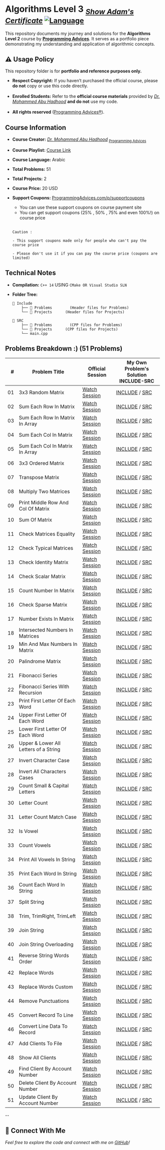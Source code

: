 # Algorithms Level 3 <sub>*[Show Adam's Certificate](https://github.com/xDomty/RoadToDesktop/blob/main/0.%20My%20Certifications/7.%20Algorithms%20Level%203.pdf)* [![Language](https://img.shields.io/badge/Language-C%2B%2B-blue.svg)](https://isocpp.org/)</sub>

This repository documents my journey and solutions for the **Algorithms Level 2** course by **[Programming Advices](https://www.ProgrammingAdvices.com)**. It serves as a portfolio piece demonstrating my understanding and application of algorithmic concepts.


## ⚠ Usage Policy

This repository folder is for **portfolio and reference purposes only.**

 - **Respect Copyright:** If you haven’t purchased the official course, please **do not** copy or use this code directly. <br> <br>
 - **Enrolled Students:** Refer to the **official course materials** provided by *[Dr. Mohammed Abu Hadhood](https://jo.linkedin.com/in/abuhadhoud)* **and do not** use my code. <br> <br>
 - **All rights reserved** ([Programming Advices®](https://www.ProgrammingAdvices.com)).


## **Course Information**
- **Course Creator:** *[Dr. Mohammed Abu Hadhood](https://jo.linkedin.com/in/abuhadhoud)* <sub>[Programming Advices](https://www.ProgrammingAdvices.com)</sub>
- **Course Playlist:** [Course Link](https://programmingadvices.com/courses/enrolled/1827205) <br>
- **Course Language:** Arabic
- **Total Problems:** 51
- **Total Projects:** 2
- **Course Price:** 20 USD 
- **Support Coupons:** [ProgrammingAdvices.com/p/supportcoupons](https://programmingadvices.com/p/supportcoupons)

     - You can use these support coupons on course payment site
     - You can get support coupons (25% , 50% , 75% and even 100%!) on course price <br> <br>
     
      Caution : 

      - This support coupons made only for people who can't pay the course price

      - Please don't use it if you can pay the course price (coupons are limited)

## Technical Notes
   - **Compilation:** `C++ 14` USING `CMake OR Visual Studio SLN` 
   - **Folder Tree:**

         📁 Include
             ├── 📁 Problems        (Header files for Problems)
             └── 📁 Projects      (Header files for Projects)

         📁 SRC
             ├── 📁 Problems        (CPP files for Problems)
             └── 📁 Projects      (CPP files for Projects)
             └── main.cpp


## Problems Breakdown :) (51 Problems)
| **#** | **Problem Title** | **Official Session** | **My Own Problem's<br> Solution  INCLUDE-SRC** |
|------:|-------------------|----------------------|-------------------------------------------------|
| 01 | 3x3 Random Matrix | [Watch Session](#) | [INCLUDE](https://github.com/xDomty/RoadToDesktop/blob/main/7.%20Algorithms%20Level%203/include/Problems/Problem1.hpp) / [SRC](https://github.com/xDomty/RoadToDesktop/blob/main/7.%20Algorithms%20Level%203/SRC/Problems/Problem1.cpp) |
| 02 | Sum Each Row In Matrix | [Watch Session](#) | [INCLUDE](https://github.com/xDomty/RoadToDesktop/blob/main/7.%20Algorithms%20Level%203/include/Problems/Problem2.hpp) / [SRC](https://github.com/xDomty/RoadToDesktop/blob/main/7.%20Algorithms%20Level%203/SRC/Problems/Problem2.cpp) |
| 03 | Sum Each Row In Matrix In Array | [Watch Session](#) | [INCLUDE](https://github.com/xDomty/RoadToDesktop/blob/main/7.%20Algorithms%20Level%203/include/Problems/Problem3.hpp) / [SRC](https://github.com/xDomty/RoadToDesktop/blob/main/7.%20Algorithms%20Level%203/SRC/Problems/Problem3.cpp) |
| 04 | Sum Each Col In Matrix | [Watch Session](#) | [INCLUDE](https://github.com/xDomty/RoadToDesktop/blob/main/7.%20Algorithms%20Level%203/include/Problems/Problem4.hpp) / [SRC](https://github.com/xDomty/RoadToDesktop/blob/main/7.%20Algorithms%20Level%203/SRC/Problems/Problem4.cpp) |
| 05 | Sum Each Col In Matrix In Array | [Watch Session](#) | [INCLUDE](https://github.com/xDomty/RoadToDesktop/blob/main/7.%20Algorithms%20Level%203/include/Problems/Problem5.hpp) / [SRC](https://github.com/xDomty/RoadToDesktop/blob/main/7.%20Algorithms%20Level%203/SRC/Problems/Problem5.cpp) |
| 06 | 3x3 Ordered Matrix | [Watch Session](#) | [INCLUDE](https://github.com/xDomty/RoadToDesktop/blob/main/7.%20Algorithms%20Level%203/include/Problems/Problem6.hpp) / [SRC](https://github.com/xDomty/RoadToDesktop/blob/main/7.%20Algorithms%20Level%203/SRC/Problems/Problem6.cpp) |
| 07 | Transpose Matrix | [Watch Session](#) | [INCLUDE](https://github.com/xDomty/RoadToDesktop/blob/main/7.%20Algorithms%20Level%203/include/Problems/Problem7.hpp) / [SRC](https://github.com/xDomty/RoadToDesktop/blob/main/7.%20Algorithms%20Level%203/SRC/Problems/Problem7.cpp) |
| 08 | Multiply Two Matrices | [Watch Session](#) | [INCLUDE](https://github.com/xDomty/RoadToDesktop/blob/main/7.%20Algorithms%20Level%203/include/Problems/Problem8.hpp) / [SRC](https://github.com/xDomty/RoadToDesktop/blob/main/7.%20Algorithms%20Level%203/SRC/Problems/Problem8.cpp) |
| 09 | Print Middle Row And Col Of Matrix | [Watch Session](#) | [INCLUDE](https://github.com/xDomty/RoadToDesktop/blob/main/7.%20Algorithms%20Level%203/include/Problems/Problem9.hpp) / [SRC](https://github.com/xDomty/RoadToDesktop/blob/main/7.%20Algorithms%20Level%203/SRC/Problems/Problem9.cpp) |
| 10 | Sum Of Matrix | [Watch Session](#) | [INCLUDE](https://github.com/xDomty/RoadToDesktop/blob/main/7.%20Algorithms%20Level%203/include/Problems/Problem10.hpp) / [SRC](https://github.com/xDomty/RoadToDesktop/blob/main/7.%20Algorithms%20Level%203/SRC/Problems/Problem10.cpp) |
| 11 | Check Matrices Equality | [Watch Session](#) | [INCLUDE](https://github.com/xDomty/RoadToDesktop/blob/main/7.%20Algorithms%20Level%203/include/Problems/Problem11.hpp) / [SRC](https://github.com/xDomty/RoadToDesktop/blob/main/7.%20Algorithms%20Level%203/SRC/Problems/Problem11.cpp) |
| 12 | Check Typical Matrices | [Watch Session](#) | [INCLUDE](https://github.com/xDomty/RoadToDesktop/blob/main/7.%20Algorithms%20Level%203/include/Problems/Problem12.hpp) / [SRC](https://github.com/xDomty/RoadToDesktop/blob/main/7.%20Algorithms%20Level%203/SRC/Problems/Problem12.cpp) |
| 13 | Check Identity Matrix | [Watch Session](#) | [INCLUDE](https://github.com/xDomty/RoadToDesktop/blob/main/7.%20Algorithms%20Level%203/include/Problems/Problem13.hpp) / [SRC](https://github.com/xDomty/RoadToDesktop/blob/main/7.%20Algorithms%20Level%203/SRC/Problems/Problem13.cpp) |
| 14 | Check Scalar Matrix | [Watch Session](#) | [INCLUDE](https://github.com/xDomty/RoadToDesktop/blob/main/7.%20Algorithms%20Level%203/include/Problems/Problem14.hpp) / [SRC](https://github.com/xDomty/RoadToDesktop/blob/main/7.%20Algorithms%20Level%203/SRC/Problems/Problem14.cpp) |
| 15 | Count Number In Matrix | [Watch Session](#) | [INCLUDE](https://github.com/xDomty/RoadToDesktop/blob/main/7.%20Algorithms%20Level%203/include/Problems/Problem15.hpp) / [SRC](https://github.com/xDomty/RoadToDesktop/blob/main/7.%20Algorithms%20Level%203/SRC/Problems/Problem15.cpp) |
| 16 | Check Sparse Matrix | [Watch Session](#) | [INCLUDE](https://github.com/xDomty/RoadToDesktop/blob/main/7.%20Algorithms%20Level%203/include/Problems/Problem16.hpp) / [SRC](https://github.com/xDomty/RoadToDesktop/blob/main/7.%20Algorithms%20Level%203/SRC/Problems/Problem16.cpp) |
| 17 | Number Exists In Matrix | [Watch Session](#) | [INCLUDE](https://github.com/xDomty/RoadToDesktop/blob/main/7.%20Algorithms%20Level%203/include/Problems/Problem17.hpp) / [SRC](https://github.com/xDomty/RoadToDesktop/blob/main/7.%20Algorithms%20Level%203/SRC/Problems/Problem17.cpp) |
| 18 | Intersected Numbers In Matrices | [Watch Session](#) | [INCLUDE](https://github.com/xDomty/RoadToDesktop/blob/main/7.%20Algorithms%20Level%203/include/Problems/Problem18.hpp) / [SRC](https://github.com/xDomty/RoadToDesktop/blob/main/7.%20Algorithms%20Level%203/SRC/Problems/Problem18.cpp) |
| 19 | Min And Max Numbers In Matrix | [Watch Session](#) | [INCLUDE](https://github.com/xDomty/RoadToDesktop/blob/main/7.%20Algorithms%20Level%203/include/Problems/Problem19.hpp) / [SRC](https://github.com/xDomty/RoadToDesktop/blob/main/7.%20Algorithms%20Level%203/SRC/Problems/Problem19.cpp) |
| 20 | Palindrome Matrix | [Watch Session](#) | [INCLUDE](https://github.com/xDomty/RoadToDesktop/blob/main/7.%20Algorithms%20Level%203/include/Problems/Problem20.hpp) / [SRC](https://github.com/xDomty/RoadToDesktop/blob/main/7.%20Algorithms%20Level%203/SRC/Problems/Problem20.cpp) |
| 21 | Fibonacci Series | [Watch Session](#) | [INCLUDE](https://github.com/xDomty/RoadToDesktop/blob/main/7.%20Algorithms%20Level%203/include/Problems/Problem21.hpp) / [SRC](https://github.com/xDomty/RoadToDesktop/blob/main/7.%20Algorithms%20Level%203/SRC/Problems/Problem21.cpp) |
| 22 | Fibonacci Series With Recursion | [Watch Session](#) | [INCLUDE](https://github.com/xDomty/RoadToDesktop/blob/main/7.%20Algorithms%20Level%203/include/Problems/Problem22.hpp) / [SRC](https://github.com/xDomty/RoadToDesktop/blob/main/7.%20Algorithms%20Level%203/SRC/Problems/Problem22.cpp) |
| 23 | Print First Letter Of Each Word | [Watch Session](#) | [INCLUDE](https://github.com/xDomty/RoadToDesktop/blob/main/7.%20Algorithms%20Level%203/include/Problems/Problem23.hpp) / [SRC](https://github.com/xDomty/RoadToDesktop/blob/main/7.%20Algorithms%20Level%203/SRC/Problems/Problem23.cpp) |
| 24 | Upper First Letter Of Each Word | [Watch Session](#) | [INCLUDE](https://github.com/xDomty/RoadToDesktop/blob/main/7.%20Algorithms%20Level%203/include/Problems/Problem24.hpp) / [SRC](https://github.com/xDomty/RoadToDesktop/blob/main/7.%20Algorithms%20Level%203/SRC/Problems/Problem24.cpp) |
| 25 | Lower First Letter Of Each Word | [Watch Session](#) | [INCLUDE](https://github.com/xDomty/RoadToDesktop/blob/main/7.%20Algorithms%20Level%203/include/Problems/Problem25.hpp) / [SRC](https://github.com/xDomty/RoadToDesktop/blob/main/7.%20Algorithms%20Level%203/SRC/Problems/Problem25.cpp) |
| 26 | Upper & Lower All Letters of a String | [Watch Session](#) | [INCLUDE](https://github.com/xDomty/RoadToDesktop/blob/main/7.%20Algorithms%20Level%203/include/Problems/Problem26.hpp) / [SRC](https://github.com/xDomty/RoadToDesktop/blob/main/7.%20Algorithms%20Level%203/SRC/Problems/Problem26.cpp) |
| 27 | Invert Character Case | [Watch Session](#) | [INCLUDE](https://github.com/xDomty/RoadToDesktop/blob/main/7.%20Algorithms%20Level%203/include/Problems/Problem27.hpp) / [SRC](https://github.com/xDomty/RoadToDesktop/blob/main/7.%20Algorithms%20Level%203/SRC/Problems/Problem27.cpp) |
| 28 | Invert All Characters Cases | [Watch Session](#) | [INCLUDE](https://github.com/xDomty/RoadToDesktop/blob/main/7.%20Algorithms%20Level%203/include/Problems/Problem28.hpp) / [SRC](https://github.com/xDomty/RoadToDesktop/blob/main/7.%20Algorithms%20Level%203/SRC/Problems/Problem28.cpp) |
| 29 | Count Small & Capital Letters | [Watch Session](#) | [INCLUDE](https://github.com/xDomty/RoadToDesktop/blob/main/7.%20Algorithms%20Level%203/include/Problems/Problem29.hpp) / [SRC](https://github.com/xDomty/RoadToDesktop/blob/main/7.%20Algorithms%20Level%203/SRC/Problems/Problem29.cpp) |
| 30 | Letter Count | [Watch Session](#) | [INCLUDE](https://github.com/xDomty/RoadToDesktop/blob/main/7.%20Algorithms%20Level%203/include/Problems/Problem30.hpp) / [SRC](https://github.com/xDomty/RoadToDesktop/blob/main/7.%20Algorithms%20Level%203/SRC/Problems/Problem30.cpp) |
| 31 | Letter Count Match Case | [Watch Session](#) | [INCLUDE](https://github.com/xDomty/RoadToDesktop/blob/main/7.%20Algorithms%20Level%203/include/Problems/Problem31.hpp) / [SRC](https://github.com/xDomty/RoadToDesktop/blob/main/7.%20Algorithms%20Level%203/SRC/Problems/Problem31.cpp) |
| 32 | Is Vowel | [Watch Session](#) | [INCLUDE](https://github.com/xDomty/RoadToDesktop/blob/main/7.%20Algorithms%20Level%203/include/Problems/Problem32.hpp) / [SRC](https://github.com/xDomty/RoadToDesktop/blob/main/7.%20Algorithms%20Level%203/SRC/Problems/Problem32.cpp) |
| 33 | Count Vowels | [Watch Session](#) | [INCLUDE](https://github.com/xDomty/RoadToDesktop/blob/main/7.%20Algorithms%20Level%203/include/Problems/Problem33.hpp) / [SRC](https://github.com/xDomty/RoadToDesktop/blob/main/7.%20Algorithms%20Level%203/SRC/Problems/Problem33.cpp) |
| 34 | Print All Vowels In String | [Watch Session](#) | [INCLUDE](https://github.com/xDomty/RoadToDesktop/blob/main/7.%20Algorithms%20Level%203/include/Problems/Problem34.hpp) / [SRC](https://github.com/xDomty/RoadToDesktop/blob/main/7.%20Algorithms%20Level%203/SRC/Problems/Problem34.cpp) |
| 35 | Print Each Word In String | [Watch Session](#) | [INCLUDE](https://github.com/xDomty/RoadToDesktop/blob/main/7.%20Algorithms%20Level%203/include/Problems/Problem35.hpp) / [SRC](https://github.com/xDomty/RoadToDesktop/blob/main/7.%20Algorithms%20Level%203/SRC/Problems/Problem35.cpp) |
| 36 | Count Each Word In String | [Watch Session](#) | [INCLUDE](https://github.com/xDomty/RoadToDesktop/blob/main/7.%20Algorithms%20Level%203/include/Problems/Problem36.hpp) / [SRC](https://github.com/xDomty/RoadToDesktop/blob/main/7.%20Algorithms%20Level%203/SRC/Problems/Problem36.cpp) |
| 37 | Split String | [Watch Session](#) | [INCLUDE](https://github.com/xDomty/RoadToDesktop/blob/main/7.%20Algorithms%20Level%203/include/Problems/Problem37.hpp) / [SRC](https://github.com/xDomty/RoadToDesktop/blob/main/7.%20Algorithms%20Level%203/SRC/Problems/Problem37.cpp) |
| 38 | Trim, TrimRight, TrimLeft | [Watch Session](#) | [INCLUDE](https://github.com/xDomty/RoadToDesktop/blob/main/7.%20Algorithms%20Level%203/include/Problems/Problem38.hpp) / [SRC](https://github.com/xDomty/RoadToDesktop/blob/main/7.%20Algorithms%20Level%203/SRC/Problems/Problem38.cpp) |
| 39 | Join String | [Watch Session](#) | [INCLUDE](https://github.com/xDomty/RoadToDesktop/blob/main/7.%20Algorithms%20Level%203/include/Problems/Problem39.hpp) / [SRC](https://github.com/xDomty/RoadToDesktop/blob/main/7.%20Algorithms%20Level%203/SRC/Problems/Problem39.cpp) |
| 40 | Join String Overloading | [Watch Session](#) | [INCLUDE](https://github.com/xDomty/RoadToDesktop/blob/main/7.%20Algorithms%20Level%203/include/Problems/Problem40.hpp) / [SRC](https://github.com/xDomty/RoadToDesktop/blob/main/7.%20Algorithms%20Level%203/SRC/Problems/Problem40.cpp) |
| 41 | Reverse String Words Order | [Watch Session](#) | [INCLUDE](https://github.com/xDomty/RoadToDesktop/blob/main/7.%20Algorithms%20Level%203/include/Problems/Problem41.hpp) / [SRC](https://github.com/xDomty/RoadToDesktop/blob/main/7.%20Algorithms%20Level%203/SRC/Problems/Problem41.cpp) |
| 42 | Replace Words | [Watch Session](#) | [INCLUDE](https://github.com/xDomty/RoadToDesktop/blob/main/7.%20Algorithms%20Level%203/include/Problems/Problem42.hpp) / [SRC](https://github.com/xDomty/RoadToDesktop/blob/main/7.%20Algorithms%20Level%203/SRC/Problems/Problem42.cpp) |
| 43 | Replace Words Custom | [Watch Session](#) | [INCLUDE](https://github.com/xDomty/RoadToDesktop/blob/main/7.%20Algorithms%20Level%203/include/Problems/Problem43.hpp) / [SRC](https://github.com/xDomty/RoadToDesktop/blob/main/7.%20Algorithms%20Level%203/SRC/Problems/Problem43.cpp) |
| 44 | Remove Punctuations | [Watch Session](#) | [INCLUDE](https://github.com/xDomty/RoadToDesktop/blob/main/7.%20Algorithms%20Level%203/include/Problems/Problem44.hpp) / [SRC](https://github.com/xDomty/RoadToDesktop/blob/main/7.%20Algorithms%20Level%203/SRC/Problems/Problem44.cpp) |
| 45 | Convert Record To Line | [Watch Session](#) | [INCLUDE](https://github.com/xDomty/RoadToDesktop/blob/main/7.%20Algorithms%20Level%203/include/Problems/Problem45.hpp) / [SRC](https://github.com/xDomty/RoadToDesktop/blob/main/7.%20Algorithms%20Level%203/SRC/Problems/Problem45.cpp) |
| 46 | Convert Line Data To Record | [Watch Session](#) | [INCLUDE](https://github.com/xDomty/RoadToDesktop/blob/main/7.%20Algorithms%20Level%203/include/Problems/Problem46.hpp) / [SRC](https://github.com/xDomty/RoadToDesktop/blob/main/7.%20Algorithms%20Level%203/SRC/Problems/Problem46.cpp) |
| 47 | Add Clients To File | [Watch Session](#) | [INCLUDE](https://github.com/xDomty/RoadToDesktop/blob/main/7.%20Algorithms%20Level%203/include/Problems/Problem47.hpp) / [SRC](https://github.com/xDomty/RoadToDesktop/blob/main/7.%20Algorithms%20Level%203/SRC/Problems/Problem47.cpp) |
| 48 | Show All Clients | [Watch Session](#) | [INCLUDE](https://github.com/xDomty/RoadToDesktop/blob/main/7.%20Algorithms%20Level%203/include/Problems/Problem48.hpp) / [SRC](https://github.com/xDomty/RoadToDesktop/blob/main/7.%20Algorithms%20Level%203/SRC/Problems/Problem48.cpp) |
| 49 | Find Client By Account Number | [Watch Session](#) | [INCLUDE](https://github.com/xDomty/RoadToDesktop/blob/main/7.%20Algorithms%20Level%203/include/Problems/Problem49.hpp) / [SRC](https://github.com/xDomty/RoadToDesktop/blob/main/7.%20Algorithms%20Level%203/SRC/Problems/Problem49.cpp) |
| 50 | Delete Client By Account Number | [Watch Session](#) | [INCLUDE](https://github.com/xDomty/RoadToDesktop/blob/main/7.%20Algorithms%20Level%203/include/Problems/Problem50.hpp) / [SRC](https://github.com/xDomty/RoadToDesktop/blob/main/7.%20Algorithms%20Level%203/SRC/Problems/Problem50.cpp) |
| 51 | Update Client By Account Number | [Watch Session](#) | [INCLUDE](https://github.com/xDomty/RoadToDesktop/blob/main/7.%20Algorithms%20Level%203/include/Problems/Problem51.hpp) / [SRC](https://github.com/xDomty/RoadToDesktop/blob/main/7.%20Algorithms%20Level%203/SRC/Problems/Problem51.cpp) |


--


## 📢 Connect With Me

*Feel free to explore the code and connect with me on [GitHub](https://github.com/xDomty)!*
